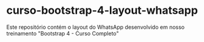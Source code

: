 # curso-bootstrap-4-layout-whatsapp
Este repositório contém o layout do WhatsApp desenvolvido em nosso treinamento "Bootstrap 4 - Curso Completo"

